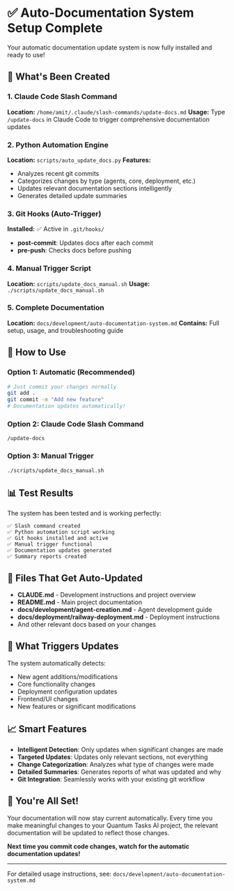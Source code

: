 # ✅ Auto-Documentation System Setup Complete

Your automatic documentation update system is now fully installed and ready to use!

## 🚀 What's Been Created

### 1. Claude Code Slash Command
**Location:** `/home/amit/.claude/slash-commands/update-docs.md`
**Usage:** Type `/update-docs` in Claude Code to trigger comprehensive documentation updates

### 2. Python Automation Engine
**Location:** `scripts/auto_update_docs.py`
**Features:**
- Analyzes recent git commits
- Categorizes changes by type (agents, core, deployment, etc.)
- Updates relevant documentation sections intelligently
- Generates detailed update summaries

### 3. Git Hooks (Auto-Trigger)
**Installed:** ✅ Active in `.git/hooks/`
- **post-commit**: Updates docs after each commit
- **pre-push**: Checks docs before pushing

### 4. Manual Trigger Script
**Location:** `scripts/update_docs_manual.sh`
**Usage:** `./scripts/update_docs_manual.sh`

### 5. Complete Documentation
**Location:** `docs/development/auto-documentation-system.md`
**Contains:** Full setup, usage, and troubleshooting guide

## 🎯 How to Use

### Option 1: Automatic (Recommended)
```bash
# Just commit your changes normally
git add .
git commit -m "Add new feature"
# Documentation updates automatically!
```

### Option 2: Claude Code Slash Command
```
/update-docs
```

### Option 3: Manual Trigger
```bash
./scripts/update_docs_manual.sh
```

## 📊 Test Results

The system has been tested and is working perfectly:

```
✅ Slash command created
✅ Python automation script working
✅ Git hooks installed and active
✅ Manual trigger functional
✅ Documentation updates generated
✅ Summary reports created
```

## 📁 Files That Get Auto-Updated

- **CLAUDE.md** - Development instructions and project overview
- **README.md** - Main project documentation
- **docs/development/agent-creation.md** - Agent development guide
- **docs/deployment/railway-deployment.md** - Deployment instructions
- And other relevant docs based on your changes

## 🔧 What Triggers Updates

The system automatically detects:
- New agent additions/modifications
- Core functionality changes
- Deployment configuration updates
- Frontend/UI changes
- New features or significant modifications

## 📈 Smart Features

- **Intelligent Detection**: Only updates when significant changes are made
- **Targeted Updates**: Updates only relevant sections, not everything
- **Change Categorization**: Analyzes what type of changes were made
- **Detailed Summaries**: Generates reports of what was updated and why
- **Git Integration**: Seamlessly works with your existing git workflow

## 🎉 You're All Set!

Your documentation will now stay current automatically. Every time you make meaningful changes to your Quantum Tasks AI project, the relevant documentation will be updated to reflect those changes.

**Next time you commit code changes, watch for the automatic documentation updates!**

---

For detailed usage instructions, see: `docs/development/auto-documentation-system.md`